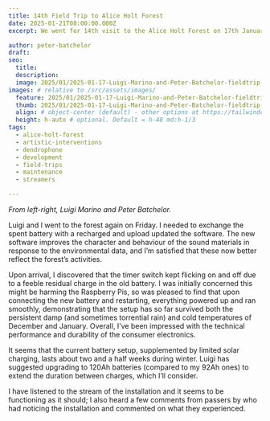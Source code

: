 ```yaml
---
title: 14th Field Trip to Alice Holt Forest
date: 2025-01-21T08:00:00.000Z
excerpt: We went for 14th visit to the Alice Holt Forest on 17th January 2025. The main goal of this field trip was to replace batteries and update software for both the sound installation and the streamer in the Willows Green Trail.

author: peter-batchelor
draft:
seo:
  title:
  description:
  image: 2025/01/2025-01-17-Luigi-Marino-and-Peter-Batchelor-fieldtrip.jpg
images: # relative to /src/assets/images/
  feature: 2025/01/2025-01-17-Luigi-Marino-and-Peter-Batchelor-fieldtrip.jpg
  thumb: 2025/01/2025-01-17-Luigi-Marino-and-Peter-Batchelor-fieldtrip-thumb.jpg
  align: # object-center (default) - other options at https://tailwindcss.com/docs/object-position
  height: h-auto # optional. Default = h-48 md:h-1/3
tags:
  - alice-holt-forest
  - artistic-interventions
  - dendrophone
  - development
  - field-trips
  - maintenance
  - streamers

---
```


*From left-right, Luigi Marino and Peter Batchelor.*

Luigi and I went to the forest again on Friday. I needed to exchange the spent battery with a recharged and upload updated the software. The new software improves the character and behaviour of the sound materials in response to the environmental data, and I’m satisfied that these now better reflect the forest’s activities.

Upon arrival, I discovered that the timer switch kept flicking on and off due to a feeble residual charge in the old battery. I was initially concerned this might be harming the Raspberry Pis, so was pleased to find that upon connecting the new battery and restarting, everything powered up and ran smoothly, demonstrating that the setup has so far survived both the persistent damp (and sometimes torrential rain) and cold temperatures of December and January. Overall, I’ve been impressed with the technical performance and durability of the consumer electronics.

It seems that the current battery setup, supplemented by limited solar charging, lasts about two and a half weeks during winter. Luigi has suggested upgrading to 120Ah batteries (compared to my 92Ah ones) to extend the duration between charges, which I’ll consider.

I have listened to the stream of the installation and it seems to be functioning as it should; I also heard a few comments from passers by who had noticing the installation and commented on what they experienced.
